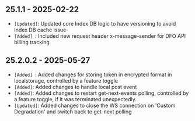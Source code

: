 ## 25.1.1 - 2025-02-22 ##

- `[Updated]`: Updated core Index DB logic to have versioning to avoid Index DB cache issue
- `[Added] `: Included new request header x-message-sender for DFO API billing tracking

## 25.2.0.2 - 2025-05-27 ##

- `[Added] `: Added changes for storing token in encrypted format in localstorage, controlled by a feature toggle
- `[Added]`: Added changes to handle local post event
- `[Added]`: Added changes to restart get-next-events polling, controlled by a feature toggle, if it was terminated unexpectedly.
- `[Updated]`: Added changes to close the WS connection on 'Custom Degradation' and switch back to get-next polling